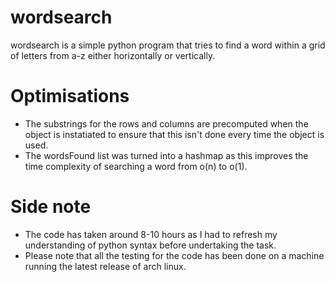 # wordsearch
wordsearch is a simple python program that tries to find a word within a grid of letters from a-z either horizontally or vertically.
# Optimisations
* The substrings for the rows and columns are precomputed when the object is instatiated to ensure that this isn't done every time the object is used.
* The wordsFound list was turned into a hashmap as this improves the time complexity of searching a word from o(n) to o(1).
# Side note
* The code has taken around 8-10 hours as I had to refresh my understanding of python syntax before undertaking the task.
* Please note that all the testing for the code has been done on a machine running the latest release of arch linux.

